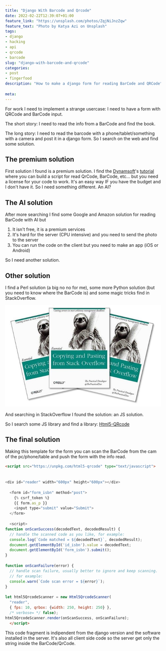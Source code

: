 ```yaml
---
title: "Django With Barcode and Qrcode"
date: 2022-02-22T12:39:07+01:00
feature_link: "https://unsplash.com/photos/ZqjNiJnzZqw"
feature_text: "Photo by Katya Azi on Unsplash"
tags:
- django
- hacking
- api
- qrcode
- barcode
slug: "django-with-barcode-and-qrcode"
categories:
- post
- fingerfood
description: "How to make a django form for reading BarCode and QRCode"

meta:
---
```

For work I need to implement a strange usercase: I need to have a form with QRCode and BarCode input.

The short story: I need to read the info from a BarCode and find the book.

The long story: I need to read the barcode with a phone/tablet/something with a camera and post it in a django form. So I search on the web and find some solution.

## The premium solution

First solution I found is a premium solution. I find the [Dynamsoft](https://www.dynamsoft.com/)'s [tutorial](https://www.dynamsoft.com/barcode-reader/programming/python/user-guide.html) where you can build a script for read QrCode, BarCode, etc... but you need a license for your code to work.
It's an easy way IF you have the budget and I don't have it.
So I need something different.
An AI?

## The AI solution

After more searching I find some Google and Amazon solution for reading BarCode with AI but

1) It isn't free, it is a premium services
2) It's hard for the server (CPU intensive) and you need to send the photo to the server
3) You can run the code on the client but you need to make an app (iOS or Android)

So I need another solution.

## Other solution

I find a Perl solution (a big no no for me), some more Python solution (but you need to know where the BarCode is) and some magic tricks find in StackOverflow.

![Copy and Paste from StackOverflow](CopyPastingStackOverflow.jpeg)

And searching in StackOverflow I found the solution: an JS solution.

So I search some JS library and find a library: [Html5-QRcode](https://github.com/mebjas/html5-qrcode)

## The final solution

Making this template for the form you can scan the BarCode from the cam of the pc/phone/table and push the form with the info read.

``` html
<script src="https://unpkg.com/html5-qrcode" type="text/javascript">


<div id="reader" width="600px" height="600px"></div>

  <form id="form_isbn" method="post">
    {% csrf_token %}
    {{ form.as_p }}
    <input type="submit" value="Submit">
  </form>

  <script>
function onScanSuccess(decodedText, decodedResult) {
  // handle the scanned code as you like, for example:
  console.log(`Code matched = ${decodedText}`, decodedResult);
  document.getElementById('id_isbn').value = decodedText;
  document.getElementById('form_isbn').submit();
}

function onScanFailure(error) {
  // handle scan failure, usually better to ignore and keep scanning.
  // for example:
  console.warn(`Code scan error = ${error}`);
}

let html5QrcodeScanner = new Html5QrcodeScanner(
  "reader",
  { fps: 10, qrbox: {width: 250, height: 250} },
  /* verbose= */ false);
html5QrcodeScanner.render(onScanSuccess, onScanFailure);
  </script>
```

This code fragment is indipendent from the django version and the software installed in the server.
It's also all client side code so the server get only the string inside the BarCode/QrCode.
